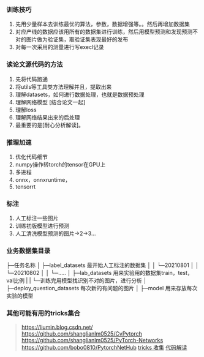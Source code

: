 ### 训练技巧
1. 先用少量样本去训练最优的算法，参数，数据增强等。。然后再增加数据集
2. 对应产线的数据应该用所有的数据集进行训练，然后用模型预测和发现预测不对的图片做为验证集，取验证集表现最好的发布
3. 对每一次采用的测量进行写execl记录

### 读论文源代码的方法
1. 先将代码跑通
2. 将utils等工具类方法理解并且，提取出来
3. 理解datasets，如何进行数据处理，也就是数据预处理
4. 理解网络模型 [结合论文一起]
5. 理解loss
6. 理解网络结果出来的后处理
7. 最重要的是[耐心分析解读]。

### 推理加速
1. 优化代码细节
2. numpy操作转torch的tensor在GPU上
3. 多进程
4. onnx，onnxruntime，
5. tensorrt

### 标注
1. 人工标注一些图片
2. 训练初版模型进行预测
3. 人工清洗模型预测的图片->2->3...

### 业务数据集目录
├─任务名称
│  ├─label_datasets 最开始人工标注的数据集
│  │  └─20210801
│  │  └─20210802
│  │  └─.....
│  ├─lab_datasets 用来实验用的数据集train，test，val比例
|  |    └─训练完用模型找识别不对的图片，进行分析
│  ├─deploy_question_datasets 每次新的有问题的图片
│  ├─model 用来存放每次实验的模型


### 其他可能有用的tricks集合
> https://liumin.blog.csdn.net/
> https://github.com/shanglianlm0525/CvPytorch
> https://github.com/shanglianlm0525/PyTorch-Networks
> https://github.com/bobo0810/PytorchNetHub
> [tricks 收集](https://github.com/xmu-xiaoma666/External-Attention-pytorch#23-Residual-Attention-Usage)
> [代码解读](https://blog.csdn.net/shenjianhua005/article/details/117414292)